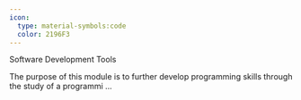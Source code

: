 ```yaml
---
icon:
  type: material-symbols:code
  color: 2196F3
---
```


Software Development Tools

The purpose of this module is to further develop programming skills through the study of a programmi ... 
